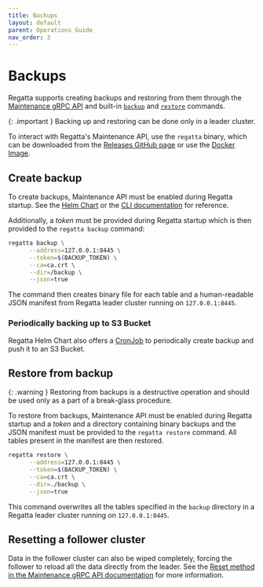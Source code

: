 ```yaml
---
title: Backups
layout: default
parent: Operations Guide
nav_order: 3
---
```


# Backups

Regatta supports creating backups and restoring from them through the [Maintenance gRPC API](../api.md#maintenance-proto)
and built-in [`backup`](cli/regatta_backup.md) and
[`restore`](cli/regatta_restore.md) commands.


{: .important }
Backing up and restoring can be done only in a leader cluster.

To interact with Regatta's Maintenance API, use the `regatta` binary, which can be
downloaded from the [Releases GitHub page](https://github.com/jamf/regatta/releases)
or use the [Docker Image](https://github.com/orgs/jamf/packages?repo_name=regatta).

## Create backup

To create backups, Maintenance API must be enabled during Regatta startup.
See the [Helm Chart](https://github.com/jamf/regatta-helm/blob/master/charts/regatta/values.yaml)
or the [CLI documentation](cli/regatta_leader.md) for reference.

Additionally, a *token* must be provided during Regatta startup which
is then provided to the `regatta backup` command:

```bash
regatta backup \
      --address=127.0.0.1:8445 \
      --token=$(BACKUP_TOKEN) \
      --ca=ca.crt \
      --dir=/backup \
      --json=true
```

The command then creates binary file for each table and a human-readable JSON manifest
from Regatta leader cluster running on `127.0.0.1:8445`.

### Periodically backing up to S3 Bucket

Regatta Helm Chart also offers a [CronJob](https://github.com/jamf/regatta-helm/blob/master/charts/regatta/values.yaml#L322)
to periodically create backup and push it to an S3 Bucket.

## Restore from backup

{: .warning }
Restoring from backups is a destructive operation and should be used only as a part of a break-glass procedure.

To restore from backups, Maintenance API must be enabled during Regatta startup and a *token* and a directory
containing binary backups and the JSON manifest must be provided to the `regatta restore` command.
All tables present in the manifest are then restored.

```bash
regatta restore \
      --address=127.0.0.1:8445 \
      --token=$(BACKUP_TOKEN) \
      --ca=ca.crt \
      --dir=./backup \
      --json=true
```

This command overwrites all the tables specified in the `backup` directory in a Regatta leader cluster
running on `127.0.0.1:8445`.

## Resetting a follower cluster

Data in the follower cluster can also be wiped completely, forcing the follower to reload all the data directly from
the leader. See the [Reset method in the Maintenance gRPC API documentation](../api.md#maintenance) for more information.

